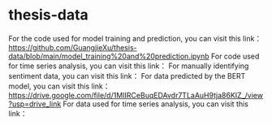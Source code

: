 # thesis-data
For the code used for model training and prediction, you can visit this link：https://github.com/GuangjieXu/thesis-data/blob/main/model_training%20and%20prediction.ipynb
For code used for time series analysis, you can visit this link：
For manually identifying sentiment data, you can visit this link：
For data predicted by the BERT model, you can visit this link：https://drive.google.com/file/d/1MIIRCeBuqEDAvdr7TLaAuH9tja86KIZ_/view?usp=drive_link
For data used for time series analysis, you can visit this link：
